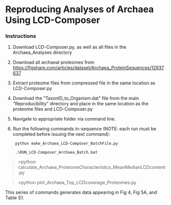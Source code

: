 # Reproducing Analyses of Archaea Using LCD-Composer

### Instructions
1. Download LCD-Composer.py, as well as all files in the Archaea_Analyses directory
2. Download all archaeal proteomes from https://figshare.com/articles/dataset/Archaea_ProteinSequences/12937637
3. Extract proteome files from compressed file in the same location as LCD-Composer.py
4. Download the "TaxonID_to_Organism.dat" file from the main "Reproducibility" directory and place in the same location as the proteome files and LCD-Composer.py
5. Navigate to appropriate folder via command line.
6. Run the following commands in-sequence (NOTE: each run must be completed before issuing the next command):

        python make_Archaea_LCD-Composer_BatchFile.py

        .\RUN_LCD-Composer_Archaea_Batch.bat

>\>python calculate_Archaea_ProteomeCharacteristics_MeanMedianLCDcontent.py

>\>python plot_Archaea_Top_LCDcoverage_Proteomes.py

This series of commands generates data appearing in Fig 4, Fig 5A, and Table S1.

